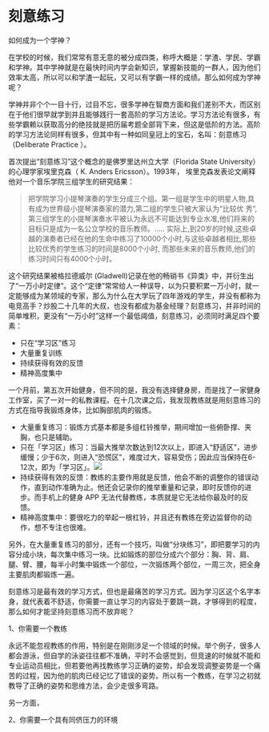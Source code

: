# 刻意练习

如何成为一个学神？

在学校的时候，我们常常有意无意的被分成四类，称呼大概是：学渣、学民、学霸和学神。其中学神就是在最快时间内学会新知识，掌握新技能的一群人，因为他们效率太高，所以可以和学渣一起玩，又可以有学霸一样的成绩。那么如何成为学神呢？

学神并非个个一目十行，过目不忘，很多学神在智商方面和我们差别不大，而区别在于他们很早就学到并且能够践行一套高阶的学习方法论。学习方法论有很多，有些学霸赖以获取高分的绝技就是把历届考题全部背下来，但这是低阶的方法。高阶的学习方法论同样有很多，但其中有一种如同皇冠上的宝石，名叫：刻意练习（Deliberate Practice ）。

首次提出“刻意练习”这个概念的是佛罗里达州立大学（Florida State University）的心理学家埃里克森（ K. Anders Ericsson）。1993年， 埃里克森发表论文阐释他对一个音乐学院三组学生的研究结果：

> 把学院学习小提琴演奏的学生分成三个组。第一组是学生中的明星人物,具有成为世界级小提琴演奏家的潜力,第二组的学生只被大家认为“比较优 秀”,第三组学生的小提琴演奏水平被认为永远不可能达到专业水准,他们将来的目标只是成为一名公立学校的音乐教师。….. 实际上,到20岁的时候,这些卓越的演奏者已经在他的生命中练习了10000个小时,与这些卓越者相比,那些比较优秀的学生练习的时间是8000个小时, 而那些未来的音乐教师,他们的练习时间只有4000个小时。

这个研究结果被格拉德威尔 (Gladwell)记录在他的畅销书《异类》中，并衍生出了“一万小时定律”。这个“定律”常常给人一种误导，以为只要积累一万小时，就一定能够成为某领域的专家，那么为什么在大学玩了四年游戏的学生，并没有都称为电竞高手？炒股二十几年的大叔，也没有都成为基金经理？刻意练习，并非时间的简单堆积，更没有“一万小时”这样一个最低阈值，刻意练习，必须同时满足四个要素：

- 只在“学习区”练习
- 大量重复训练
- 持续获得有效的反馈
- 精神高度集中

一个月前，第五次开始健身，但不同的是，我没有选择健身房，而是找了一家健身工作室，买了一对一的私教课程。在十几次课之后，我发现教练就是用刻意练习的方式在指导我锻炼身体，比如胸部肌肉的锻炼。

- 大量重复练习：锻炼方式基本都是多组杠铃推举，期间增加一些俯卧撑、夹胸，也只是辅助。
- 只在「学习区」练习：当最大推举次数达到12次以上，即进入“舒适区”，进步缓慢；少于6次，则进入“恐慌区”，难度过大，容易受伤；因此应当保持在6-12次，即为「学习区」。![](http://sucimg.itc.cn/sblog/okA4ujmDIJP)
- 持续获得有效的反馈：教练的主要作用就是反馈，他会不断的调整你的错误动作，直到动作准确为止。他还会记录你的推举重量和记录，即时反馈你的进步。而手机上的健身 APP 无法代替教练，本质就是它无法给你最及时的反馈。
- 精神高度集中：要很吃力的举起一根杠铃，并且还有教练在旁边监督你的动作，想不专注也很难。

另外，在大量重复练习的部分，还有一个技巧，叫做“分块练习”，即把要学习的内容分成小块，每次集中练习一块。比如锻炼的部位分成六个部分：胸、背、肩、腿、臂、腰，每半小时集中锻炼一个部位，一次锻炼两个部位，一周三次，把全身主要肌肉都锻炼一遍。

刻意练习是最有效的学习方式，但也是最痛苦的学习方式。因为学习区这个名字本身，就代表着不舒适，你需要一直让学习的内容处于要跳一跳，才够得到的程度，那么如何才能坚持刻意练习而不放弃呢？

1、你需要一个教练

永远不能忽视教练的作用，特别是在刚刚涉足一个领域的时候。举个例子，很多人都会游泳，但自学的泳姿往往都不准确，平时不会感觉到，但竞速的时候就不能和专业运动员相比，但若要他再找教练学习正确的姿势，却会发现调整姿势是一个痛苦的过程，因为他的肌肉已经记忆了错误的姿势。所以有一个教练，在学习之初就教导了正确的姿势和思维方法，会少走很多弯路。

另一方面，

2、你需要一个具有同侪压力的环境


